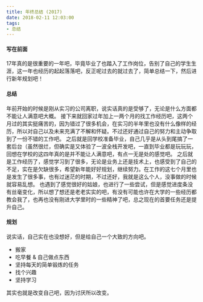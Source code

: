 ```yaml
---
title: 年终总结 (2017)
date: 2018-02-11 12:03:00
tags:
- 总结
---
```


#### 写在前面
17年真的是很重要的一年吧，毕竟毕业了也踏入了工作岗位，告别了自己的学生生涯，这一年也经历的起起落落吧，反正呢过去的就过去了，简单总结一下，然后进行新年规划吧！

<!-- more -->

#### 总结
年前开始的时候是刚从实习的公司离职，说实话真的是受够了，无论是什么方面都不能让人满意吧大概。
接下来就回家过年加上一两个月的找工作经历吧，这两个月过的其实挺痛苦的，因为错过了很多机会，在实习的半年里也没有什么像样的经历，所以对自己以及未来充满了不解和怀疑。不过还好通过自己的努力和主动争取到了一份不错的工作吧。
之后就是回学校准备毕业，自己几乎是从头到尾搞了一套后台（虽然很烂，但确实是又体验了一波全栈开发吧，一直到毕业都是玩玩玩，回想在学校的这四年真的是并不能让人满意吧，有点一无是处的感觉吧。
之后就是工作经历了，感觉学习到了很多，无论是业务上还是技术上，也感受到了自己的不足，实在是欠缺很多，希望新年能好好规划，继续努力。在工作的这七个月里也是发生了很多事，也有过迷茫的时期，不过还好，我就是这么个人，没事做的时候就容易乱想。
也遇到了感觉很好的姑娘，也进行了一些尝试，但是感觉进度条没有丝毫变化，所以想了想还是老老实实的吧，有没有可能也许在大学的一些经历都教会我了，也再也没有刚进大学里时的一些精神了吧，总之现在的首要任务还是提升自己。

#### 规划
说实话，自己实在也没想好，但是给自己一个大致的方向吧。

- 搬家
- 吃早餐 & 自己做点东西
- 坚持每天的简单锻炼的任务
- 找个兴趣
- 坚持学习

其实也就是改变自己吧，因为讨厌所以改变。
